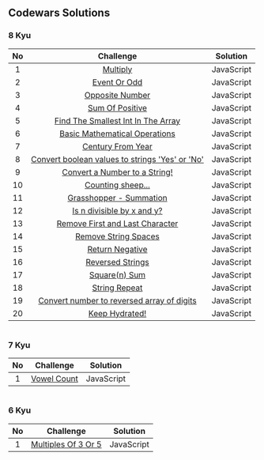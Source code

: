 ## Codewars Solutions

### 8 Kyu

| No  |                                                                          Challenge                                                                          |  Solution  |
| :-: | :---------------------------------------------------------------------------------------------------------------------------------------------------------: | :--------: |
|  1  |                              [Multiply](https://github.com/aldoignatachandra/CODEWARS/blob/master/javascript/8kyu/Multiply.js)                              | JavaScript |
|  2  |                           [Event Or Odd](https://github.com/aldoignatachandra/CODEWARS/blob/master/javascript/8kyu/EvenOrOdd.js)                            | JavaScript |
|  3  |                       [Opposite Number](https://github.com/aldoignatachandra/CODEWARS/blob/master/javascript/8kyu/OppositeNumber.js)                        | JavaScript |
|  4  |                         [Sum Of Positive](https://github.com/aldoignatachandra/CODEWARS/blob/master/javascript/8kyu/PositiveSum.js)                         | JavaScript |
|  5  |          [Find The Smallest Int In The Array](https://github.com/aldoignatachandra/CODEWARS/blob/master/javascript/8kyu/SmallestIntInTheArray.js)           | JavaScript |
|  6  |              [Basic Mathematical Operations](https://github.com/aldoignatachandra/CODEWARS/blob/master/javascript/8kyu/BasicMathOperations.js)              | JavaScript |
|  7  |                      [Century From Year](https://github.com/aldoignatachandra/CODEWARS/blob/master/javascript/8kyu/CenturyFromYear.js)                      | JavaScript |
|  8  |   [Convert boolean values to strings 'Yes' or 'No'](https://github.com/aldoignatachandra/CODEWARS/blob/master/javascript/8kyu/ConvertBooleanToStrings.js)   | JavaScript |
|  9  |             [Convert a Number to a String!](https://github.com/aldoignatachandra/CODEWARS/blob/master/javascript/8kyu/ConvertNumberToString.js)             | JavaScript |
| 10  |                       [Counting sheep...](https://github.com/aldoignatachandra/CODEWARS/blob/master/javascript/8kyu/CountingSheep.js)                       | JavaScript |
| 11  |                [Grasshopper - Summation](https://github.com/aldoignatachandra/CODEWARS/blob/master/javascript/8kyu/GrasshopperSummation.js)                 | JavaScript |
| 12  |               [Is n divisible by x and y?](https://github.com/aldoignatachandra/CODEWARS/blob/master/javascript/8kyu/IsNDivisibleByXAndY.js)                | JavaScript |
| 13  |         [Remove First and Last Character](https://github.com/aldoignatachandra/CODEWARS/blob/master/javascript/8kyu/RemoveFirstAndLastCharacter.js)         | JavaScript |
| 14  |                   [Remove String Spaces](https://github.com/aldoignatachandra/CODEWARS/blob/master/javascript/8kyu/RemoveStringSpaces.js)                   | JavaScript |
| 15  |                       [Return Negative](https://github.com/aldoignatachandra/CODEWARS/blob/master/javascript/8kyu/ReturnNegative.js)                        | JavaScript |
| 16  |                      [Reversed Strings](https://github.com/aldoignatachandra/CODEWARS/blob/master/javascript/8kyu/ReversedStrings.js)                       | JavaScript |
| 17  |                        [Square(n) Sum](<https://github.com/aldoignatachandra/CODEWARS/blob/master/javascript/8kyu/Square(n)Sum.js>)                         | JavaScript |
| 18  |                         [String Repeat](https://github.com/aldoignatachandra/CODEWARS/blob/master/javascript/8kyu/StringRepeat.js)                          | JavaScript |
| 19  | [Convert number to reversed array of digits](https://github.com/aldoignatachandra/CODEWARS/blob/master/javascript/8kyu/ConvertNumToReverseArrayOfDigits.js) | JavaScript |
| 20  |                         [Keep Hydrated!](https://github.com/aldoignatachandra/CODEWARS/blob/master/javascript/8kyu/KeepHydrated.js)                         | JavaScript |

#

### 7 Kyu

| No  |                                               Challenge                                                |  Solution  |
| :-: | :----------------------------------------------------------------------------------------------------: | :--------: |
|  1  | [Vowel Count](https://github.com/aldoignatachandra/CODEWARS/blob/master/javascript/7kyu/VowelCount.js) | JavaScript |

#

### 6 Kyu

| No  |                                                      Challenge                                                      |  Solution  |
| :-: | :-----------------------------------------------------------------------------------------------------------------: | :--------: |
|  1  | [Multiples Of 3 Or 5](https://github.com/aldoignatachandra/CODEWARS/blob/master/javascript/6kyu/MultiplesOf3Or5.js) | JavaScript |
